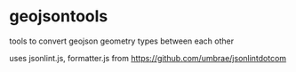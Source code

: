 geojsontools
============

tools to convert geojson geometry types between each other

uses jsonlint.js, formatter.js from https://github.com/umbrae/jsonlintdotcom
